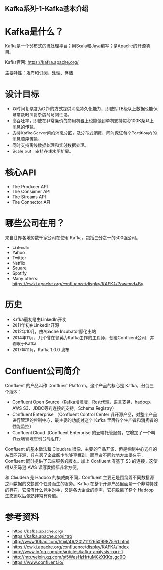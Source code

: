 Kafka系列-1-Kafka基本介绍
------------------------------------------

# Kafka是什么？
Kafka是一个分布式的流处理平台；用Scala和Java编写；是Apache的开源项目。

Kafka官网: https://kafka.apache.org/

主要特性：发布和订阅、处理、存储

# 设计目标
- 以时间复杂度为O(1)的方式提供消息持久化能力，即使对TB级以上数据也能保证常数时间复杂度的访问性能。
- 高吞吐率，即使在非常廉价的商用机器上也能做到单机支持每秒100K条以上消息的传输。
- 支持Kafka Server间的消息分区，及分布式消费，同时保证每个Partition内的消息顺序传输。
- 同时支持离线数据处理和实时数据处理。
- Scale out：支持在线水平扩展。

# 核心API
- The Producer API
- The Consumer API
- The Streams API
- The Connector API

# 哪些公司在用？
来自世界各地的数千家公司在使用 Kafka，包括三分之一的500强公司。

- LinkedIn
- Yahoo
- Twitter
- Netflix
- Square
- Spotify
- Many others: https://cwiki.apache.org/confluence/display/KAFKA/Powered+By

# 历史
- Kafka最初是由LinkedIn开发
- 2011年初由LinkedIn开源
- 2012年10月，由Apache Incubator孵化出站
- 2014年11月，几个曾在领英为Kafka工作的工程师，创建Confluent公司，并着眼于Kafka
- 2017年11月，Kafka 1.0.0 发布

# Confluent公司简介
Confluent 的产品叫作 Confluent Platform。这个产品的核心是 Kafka，分为三个版本：
- Confluent Open Source（Kafka增强版，Rest代理，语言支持，hadoop、AWS S3、JDBC等的连接的支持，Schema Registry）
- Confluent Enterprise （Confluent Control Center 非开源产品，对整个产品进行管理的控制中心，最主要的功能对这个 Kafka 里面各个生产者和消费者的性能监控）
- Confluent Cloud（Confluent Enterprise 的云端托管服务，它增加了一个叫作云端管理控制台的组件）

Confluent 的基本做法和 Cloudera 很像，主要的产品开源，但是控制中心这样的东西不开源，只有买了企业版才能够享受到。而两者不同的地方主要在于，Confluent 同时提供了云端服务的版本。加上 Confluent 有基于 S3 的连接，这使得从亚马逊 AWS 读写数据都非常方便。

和 Cloudera 是 Hadoop 的集成商不同，Confluent 主要还是围绕着不同数据源之间数据的交换这个任务而生的服务。Kafka 在整个开源产品里面是一个非常特殊的存在，它没有什么竞争对手，又是各大企业的刚需，它在脱离了整个 Hadoop 生态圈以后依然非常有价值。

# 参考资料
- https://kafka.apache.org/
- https://kafka.apache.org/intro
- http://www.10tiao.com/html/46/201711/2650998759/1.html
- https://cwiki.apache.org/confluence/display/KAFKA/Index
- http://www.infoq.com/cn/articles/kafka-analysis-part-1
- http://mp.weixin.qq.com/s/5WesHzHrtuMGkXKKqugc9Q
- https://www.confluent.io/
